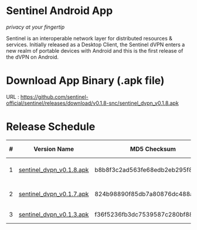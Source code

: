 Sentinel Android App
===
*privacy at your fingertip*

Sentinel is an interoperable network layer for distributed resources & services. Initially released as a Desktop Client, the Sentinel dVPN enters a new realm of portable devices with Android and this is the first release of the dVPN on Android.

Download App Binary (.apk file)
===

URL : https://github.com/sentinel-official/sentinel/releases/download/v0.1.8-snc/sentinel_dvpn_v0.1.8.apk

Release Schedule
===

| # | Version Name | MD5 Checksum | Release Date |
| -------- | -------- | -------- | --------- |
| 1 | [sentinel_dvpn_v0.1.8.apk](https://github.com/sentinel-official/sentinel/releases/download/v0.1.8-snc/sentinel_dvpn_v0.1.8.apk) | b8b8f3c2ad563fe68edb2eb295f81a7d | 9th October 2018
| 2 | [sentinel_dvpn_v0.1.7.apk](https://github.com/sentinel-official/sentinel/blob/master/mobile-client-android/binaries/sentinel_dvpn_v0.1.7.apk) | 824b98890f85db7a80876dc488adec45 | 4th September 2018
| 3 | [sentinel_dvpn_v0.1.3.apk](https://github.com/sentinel-official/sentinel/blob/master/mobile-client-android/binaries/sentinel_dvpn_v0.1.3.apk) | f36f5236fb3dc7539587c280bf88ead7 | 17th July 2018
